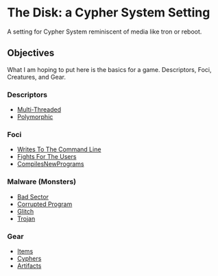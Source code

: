 # The Disk: a Cypher System Setting

A setting for Cypher System reminiscent of media like tron or reboot.

## Objectives

What I am hoping to put here is the basics for a game.  Descriptors, Foci, Creatures, and Gear.

### Descriptors

* [Multi-Threaded](./Descriptors/Multi-Threaded.md)
* [Polymorphic](./Descriptors/Polymorphic.md)

### Foci

* [Writes To The Command Line](./Foci/WritesToTheCommandLine.md)
* [Fights For The Users](./Foci/FightsForTheUSers.md)
* [CompilesNewPrograms](./Foci/CompilesNewPrograms.md)

### Malware (Monsters)

* [Bad Sector](./Malware/BadSector.md)
* [Corrupted Program](./Malware/CorruptedProgram.md)
* [Glitch](./Malware/Glitch.md)
* [Trojan](./Malware/Trojan.md)

### Gear

* [Items](./Gear/Items.md)
* [Cyphers](./Gear/Cyphers.md)
* [Artifacts](./Gear/Artifacts.md)